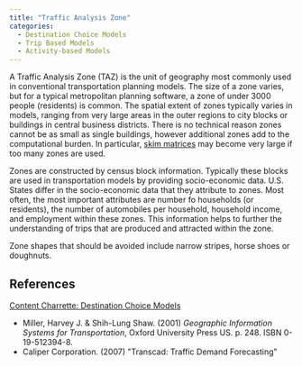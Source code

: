 ```yaml
---
title: "Traffic Analysis Zone"
categories:
  - Destination Choice Models
  - Trip Based Models
  - Activity-based Models
---
```


A Traffic Analysis Zone (TAZ) is the unit of geography most commonly used in conventional transportation planning models. The size of a zone varies, but for a typical metropolitan planning software, a zone of under 3000 people (residents) is common. The spatial extent of zones typically varies in models, ranging from very large areas in the outer regions to city blocks or buildings in central business districts. There is no technical reason zones cannot be as small as single buildings, however additional zones add to the computational burden. In particular, [skim matrices](Skim_Matrix) may become very large if too many zones are used.

Zones are constructed by census block information. Typically these blocks are used in transportation models by providing socio-economic data. U.S. States differ in the socio-economic data that they attribute to zones. Most often, the most important attributes are number fo households (or residents), the number of automobiles per household, household income, and employment within these zones. This information helps to further the understanding of trips that are produced and attracted within the zone. 

Zone shapes that should be avoided include narrow stripes, horse shoes or doughnuts. 

References
----------

[Content Charrette: Destination Choice Models](Content_Charrette_Destination_Choice_Models)

-   Miller, Harvey J. & Shih-Lung Shaw. (2001) *Geographic Information Systems for Transportation*, Oxford University Press US. p. 248. ISBN 0-19-512394-8.
-   Caliper Corporation. (2007) "Transcad: Traffic Demand Forecasting"



